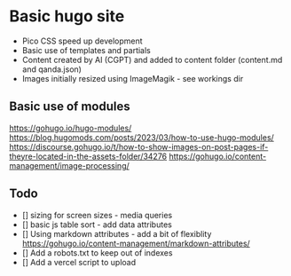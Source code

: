 # Basic hugo site

- Pico CSS speed up development
- Basic use of templates and partials
- Content created by AI (CGPT) and added to content folder (content.md and qanda.json)
- Images initially resized using ImageMagik - see workings dir

## Basic use of modules

https://gohugo.io/hugo-modules/
https://blog.hugomods.com/posts/2023/03/how-to-use-hugo-modules/
https://discourse.gohugo.io/t/how-to-show-images-on-post-pages-if-theyre-located-in-the-assets-folder/34276
https://gohugo.io/content-management/image-processing/

## Todo

- [] sizing for screen sizes - media queries
- [] basic js table sort - add data attributes
- [] Using markdown attributes - add a bit of flexiblity
  https://gohugo.io/content-management/markdown-attributes/
- [] Add a robots.txt to keep out of indexes
- [] Add a vercel script to upload
